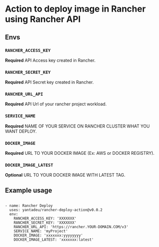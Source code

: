 # Action to deploy image in Rancher using Rancher API

## Envs

### `RANCHER_ACCESS_KEY`

**Required** API Access key created in Rancher.

### `RANCHER_SECRET_KEY`

**Required** API Secret key created in Rancher.

### `RANCHER_URL_API`

**Required** API Url of your rancher project workload.

### `SERVICE_NAME`

**Required** NAME OF YOUR SERVICE ON RANCHER CLUSTER WHAT YOU WANT DEPLOY.

### `DOCKER_IMAGE`

**Required** URL TO YOUR DOCKER IMAGE (Ex: AWS or DOCKER REGISTRY).

### `DOCKER_IMAGE_LATEST`

**Optional** URL TO YOUR DOCKER IMAGE WITH LATEST TAG.


## Example usage
`````
  
- name: Rancher Deploy
  uses: yantadeu/rancher-deploy-action@v0.0.2
  env:
    RANCHER_ACCESS_KEY: 'XXXXXXX'
    RANCHER_SECRET_KEY: 'XXXXXXX'
    RANCHER_URL_API: 'https://rancher.YOUR-DOMAIN.COM/v3'
    SERVICE_NAME: 'myProject'
    DOCKER_IMAGE: 'xxxxxxx:yyyyyyyy'
    DOCKER_IMAGE_LATEST: 'xxxxxxx:latest'